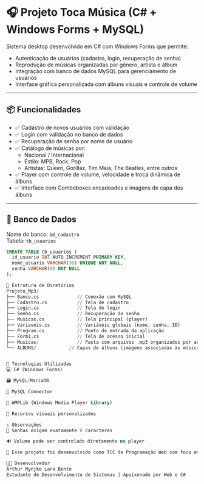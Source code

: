 # 🎧 Projeto Toca Música (C# + Windows Forms + MySQL)

Sistema desktop desenvolvido em C# com Windows Forms que permite:

- Autenticação de usuários (cadastro, login, recuperação de senha)
- Reprodução de músicas organizadas por gênero, artista e álbum
- Integração com banco de dados MySQL para gerenciamento de usuários
- Interface gráfica personalizada com álbuns visuais e controle de volume

---

## 📦 Funcionalidades

- ✅ Cadastro de novos usuários com validação
- ✅ Login com validação no banco de dados
- ✅ Recuperação de senha por nome de usuário
- ✅ Catálogo de músicas por:
  - Nacional / Internacional
  - Estilo: MPB, Rock, Pop
  - Artistas: Queen, Gorillaz, Tim Maia, The Beatles, entre outros
- ✅ Player com controle de volume, velocidade e troca dinâmica de álbuns
- ✅ Interface com Comboboxes encadeados e imagens de capa dos álbuns

---

## 💾 Banco de Dados

Nome do banco: `bd_cadastro`  
Tabela: `tb_usuarios`  

```sql
CREATE TABLE tb_usuarios (
  id_usuario INT AUTO_INCREMENT PRIMARY KEY,
  nome_usuario VARCHAR(30) UNIQUE NOT NULL,
  senha VARCHAR(8) NOT NULL
);

📁 Estrutura de Diretórios
Projeto_Mp3/
├── Banco.cs              // Conexão com MySQL
├── Cadastro.cs           // Tela de cadastro
├── Login.cs              // Tela de login
├── Senha.cs              // Recuperação de senha
├── Musicas.cs            // Tela principal (player)
├── Variaveis.cs          // Variáveis globais (nome, senha, ID)
├── Program.cs            // Ponto de entrada da aplicação
├── Form1.cs              // Tela de acesso inicial
├── Musicas/              // Pasta com arquivos .mp3 organizados por artista
└── ALBUNS/            // Capas de álbuns (imagens associadas às músicas)


🔧 Tecnologias Utilizadas
💻 C# (Windows Forms)

🗃️ MySQL/MariaDB

🔗 MySQL Connector

🎵 WMPLib (Windows Media Player Library)

🎨 Recursos visuais personalizados

⚠️ Observações
🔐 Senhas exigem exatamente 8 caracteres

🔊 Volume pode ser controlado diretamente no player

🧪 Esse projeto foi desenvolvido como TCC de Programação Web com foco em C# Desktop

👨‍💻 Desenvolvedor
Arthur Mynjko Lara Bento
Estudante de Desenvolvimento de Sistemas | Apaixonado por Web e C#
